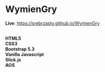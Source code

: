 # WymienGry <br>
**Live**: https://srebrzasty.github.io/WymienGry
<br> <br>

**HTML5** <br>
**CSS3** <br>
**Bootstrap 5.3** <br>
**Vanilla Javascript** <br>
**Slick.js** <br>
**AOS** <br>
